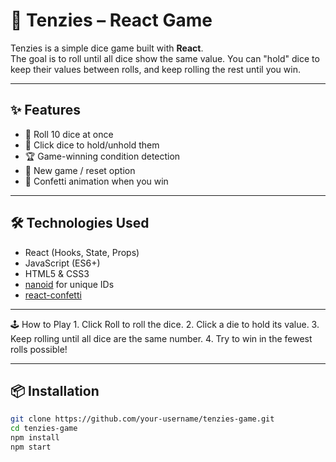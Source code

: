 # 🎲 Tenzies – React Game
Tenzies is a simple dice game built with **React**.  
The goal is to roll until all dice show the same value. You can "hold" dice to keep their values between rolls, and keep rolling the rest until you win.  

---

## ✨ Features
- 🎲 Roll 10 dice at once  
- 📌 Click dice to hold/unhold them  
- 🏆 Game-winning condition detection  
- 🔄 New game / reset option  
- 🎉 Confetti animation when you win  

---

## 🛠️ Technologies Used
- React (Hooks, State, Props)  
- JavaScript (ES6+)  
- HTML5 & CSS3  
- [nanoid](https://www.npmjs.com/package/nanoid) for unique IDs  
- [react-confetti](https://www.npmjs.com/package/react-confetti)  

---

🕹️ How to Play
	1.	Click Roll to roll the dice.
	2.	Click a die to hold its value.
	3.	Keep rolling until all dice are the same number.
	4.	Try to win in the fewest rolls possible!

---

## 📦 Installation
```bash
git clone https://github.com/your-username/tenzies-game.git
cd tenzies-game
npm install
npm start

